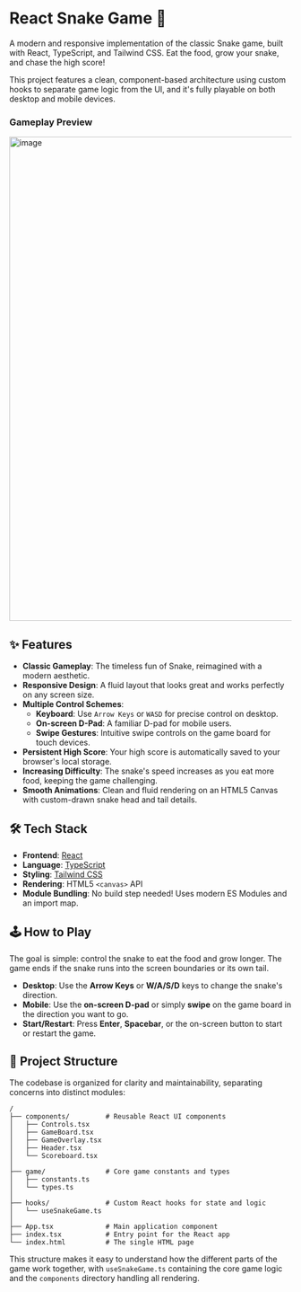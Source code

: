 # React Snake Game 🐍

A modern and responsive implementation of the classic Snake game, built with React, TypeScript, and Tailwind CSS. Eat the food, grow your snake, and chase the high score!

This project features a clean, component-based architecture using custom hooks to separate game logic from the UI, and it's fully playable on both desktop and mobile devices.

### Gameplay Preview


<img width="815" height="862" alt="image" src="https://github.com/user-attachments/assets/400a3616-9087-44a2-a1bf-88a62735e963" />


## ✨ Features

*   **Classic Gameplay**: The timeless fun of Snake, reimagined with a modern aesthetic.
*   **Responsive Design**: A fluid layout that looks great and works perfectly on any screen size.
*   **Multiple Control Schemes**:
    *   **Keyboard**: Use `Arrow Keys` or `WASD` for precise control on desktop.
    *   **On-screen D-Pad**: A familiar D-pad for mobile users.
    *   **Swipe Gestures**: Intuitive swipe controls on the game board for touch devices.
*   **Persistent High Score**: Your high score is automatically saved to your browser's local storage.
*   **Increasing Difficulty**: The snake's speed increases as you eat more food, keeping the game challenging.
*   **Smooth Animations**: Clean and fluid rendering on an HTML5 Canvas with custom-drawn snake head and tail details.

## 🛠️ Tech Stack

*   **Frontend**: [React](https://react.dev/)
*   **Language**: [TypeScript](https://www.typescriptlang.org/)
*   **Styling**: [Tailwind CSS](https://tailwindcss.com/)
*   **Rendering**: HTML5 `<canvas>` API
*   **Module Bundling**: No build step needed! Uses modern ES Modules and an import map.

## 🕹️ How to Play

The goal is simple: control the snake to eat the food and grow longer. The game ends if the snake runs into the screen boundaries or its own tail.

*   **Desktop**: Use the **Arrow Keys** or **W/A/S/D** keys to change the snake's direction.
*   **Mobile**: Use the **on-screen D-pad** or simply **swipe** on the game board in the direction you want to go.
*   **Start/Restart**: Press **Enter**, **Spacebar**, or the on-screen button to start or restart the game.

## 📂 Project Structure

The codebase is organized for clarity and maintainability, separating concerns into distinct modules:

```
/
├── components/         # Reusable React UI components
│   ├── Controls.tsx
│   ├── GameBoard.tsx
│   ├── GameOverlay.tsx
│   ├── Header.tsx
│   └── Scoreboard.tsx
│
├── game/               # Core game constants and types
│   ├── constants.ts
│   └── types.ts
│
├── hooks/              # Custom React hooks for state and logic
│   └── useSnakeGame.ts
│
├── App.tsx             # Main application component
├── index.tsx           # Entry point for the React app
└── index.html          # The single HTML page
```

This structure makes it easy to understand how the different parts of the game work together, with `useSnakeGame.ts` containing the core game logic and the `components` directory handling all rendering.
